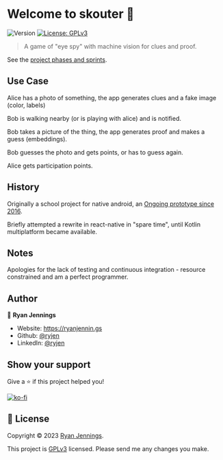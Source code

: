 # Welcome to skouter 👋

![Version](https://img.shields.io/badge/version-0.1.0-blue.svg?cacheSeconds=2592000)
[![License: GPLv3](https://img.shields.io/badge/License-GPLv3-yellow.svg)](https://www.gnu.org/licenses/gpl-3.0.en.html)

> A game of "eye spy" with machine vision for clues and proof.

See the [project phases and sprints](https://github.com/orgs/hackelia-micrantha/projects/3/views/2).

## Use Case

Alice has a photo of something, the app generates clues and a fake image (color, labels)

Bob is walking nearby (or is playing with alice) and is notified.

Bob takes a picture of the thing, the app generates proof and makes a guess (embeddings).

Bob guesses the photo and gets points, or has to guess again.

Alice gets participation points.

## History

Originally a school project for native android, an [Ongoing prototype since 2016](https://ryanjennin.gs/posts/scouter-demo/).

Briefly attempted a rewrite in react-native in "spare time", until Kotlin multiplatform became available.

## Notes

Apologies for the lack of testing and continuous integration - resource constrained and am a perfect programmer.

## Author

👤 **Ryan Jennings**

- Website: <https://ryanjennin.gs>
- Github: [@ryjen](https://github.com/ryjen)
- LinkedIn: [@ryjen](https://linkedin.com/in/ryjen)

## Show your support

Give a ⭐️ if this project helped you!

[![ko-fi](https://ko-fi.com/img/githubbutton_sm.svg)](https://ko-fi.com/B0B1LPW9M)

## 📝 License

Copyright © 2023 [Ryan Jennings](https://github.com/ryjen).

This project is [GPLv3](https://www.gnu.org/licenses/gpl-3.0.en.html) licensed. Please send me any changes you make.
